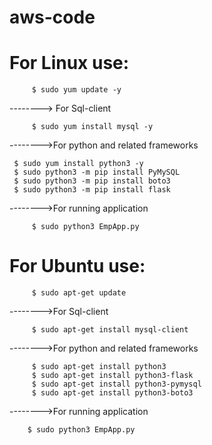 # aws-code
# For Linux use:

         $ sudo yum update -y
--------> For Sql-client

         $ sudo yum install mysql -y
-------->For python and related frameworks

	 $ sudo yum install python3 -y
	 $ sudo python3 -m pip install PyMySQL
	 $ sudo python3 -m pip install boto3
	 $ sudo python3 -m pip install flask
	 
-------->For running application

         $ sudo python3 EmpApp.py

# For Ubuntu use:

         $ sudo apt-get update
	 
-------->For Sql-client

         $ sudo apt-get install mysql-client
      
-------->For python and related frameworks

         $ sudo apt-get install python3
         $ sudo apt-get install python3-flask
         $ sudo apt-get install python3-pymysql
         $ sudo apt-get install python3-boto3
     
-------->For running application

        $ sudo python3 EmpApp.py
